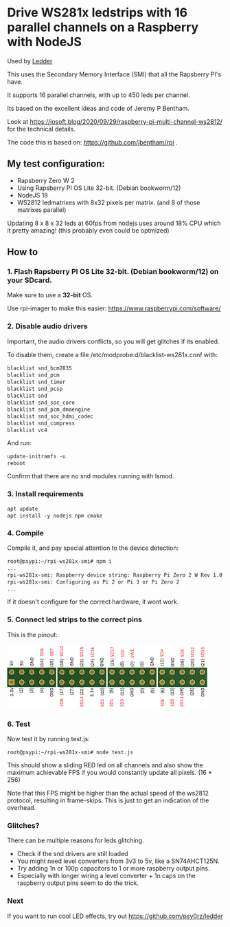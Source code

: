 # Drive WS281x ledstrips with 16 parallel channels on a Raspberry with NodeJS

Used by [Ledder](https://github.com/psy0rz/ledder)

This uses the Secondary Memory Interface (SMI) that all the Rapsberry PI's have.

It supports 16 parallel channels, with up to 450 leds per channel.

Its based on the excellent ideas and code of Jeremy P Bentham.

Look at https://iosoft.blog/2020/09/29/raspberry-pi-multi-channel-ws2812/ for the technical details.

The code this is based on: https://github.com/jbentham/rpi .

## My test configuration:

 * Rapsberry Zero W 2
 * Using Rapsberry PI OS Lite 32-bit. (Debian bookworm/12)
 * NodeJS 18
 * WS2812 ledmatrixes with 8x32 pixels per matrix. (and 8 of those matrixes parallel)

Updating 8 x 8 x 32 leds at 60fps from nodejs uses around 18% CPU which it pretty amazing! (this probably even could be optmized)

## How to

### 1. Flash Rapsberry PI OS Lite 32-bit. (Debian bookworm/12) on your SDcard.

Make sure to use a **32-bit** OS.

Use rpi-imager to make this easier: <https://www.raspberrypi.com/software/>

### 2. Disable audio drivers

Important, the audio drivers conflicts, so you will get glitches if its enabled.

To disable them, create a file /etc/modprobe.d/blacklist-ws281x.conf with:
```
blacklist snd_bcm2835
blacklist snd_pcm
blacklist snd_timer
blacklist snd_pcsp
blacklist snd
blacklist snd_soc_core
blacklist snd_pcm_dmaengine
blacklist snd_soc_hdmi_codec
blacklist snd_compress
blacklist vc4
```

And run:
```
update-initramfs -u
reboot
```

Confirm that there are no snd modules running with lsmod.

### 3. Install requirements

```
apt update
apt install -y nodejs npm cmake 
```

### 4. Compile 

Compile it, and pay special attention to the device detection:

```console
root@psypi:~/rpi-ws281x-smi# npm i
...
rpi-ws281x-smi: Raspberry device string: Raspberry Pi Zero 2 W Rev 1.0
rpi-ws281x-smi: Configuring as Pi 2 or Pi 3 or Pi Zero 2
...
```

If it doesn't configure for the correct hardware, it wont work.


### 5. Connect led strips to the correct pins

This is the pinout:

![Pinout](./rpi-smi-pins.png)

### 6. Test

Now test it by running test.js:
```
root@psypi:~/rpi-ws281x-smi# node test.js
```

This should show a sliding RED led on all channels and also show the maximum achievable FPS if you would constantly update all pixels. (16 * 256)

Note that this FPS might be higher than the actual speed of the ws2812 protocol, resulting in frame-skips. This is just to get an indication of the overhead.

### Glitches?

There can be multiple reasons for leds glitching.

* Check if the snd drivers are still loaded
* You might need level converters from 3v3 to 5v, like a SN74AHCT125N.
* Try adding 1n or 100p capacitors to 1 or more raspberry output pins.
* Especially with longer wiring a level converter + 1n caps on the raspberry output pins seem to do the trick.


### Next

If you want to run cool LED effects, try out https://github.com/psy0rz/ledder





